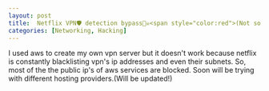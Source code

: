 ```yaml
---
layout: post
title:  Netflix VPN🛡 detection bypass🏴‍☠️<span style="color:red">(Not solved)</span> - How I created my own vpn server .
categories: [Networking, Hacking]
---
```

I used aws to create my own vpn server but it doesn't work because netflix is constantly blacklisting vpn's ip addresses and even their subnets. So, most of the the public ip's of aws services are blocked. Soon will be trying with different hosting providers.(Will be updated!)